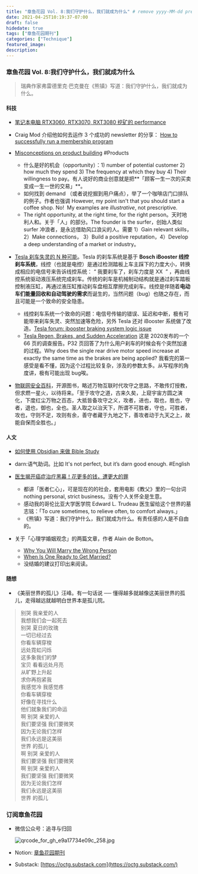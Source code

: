 ```yaml
---
title: "章鱼花园 Vol. 8:我们守护什么，我们就成为什么" # remove yyyy-MM-dd prefix in the filename 
date: 2021-04-25T10:19:37-07:00
draft: false
hidedate: true 
tags: ["章鱼花园期刊"]
categories: ["Technique"]
featured_image:
description:
---
```


### 章鱼花园 Vol. 8:我们守护什么，我们就成为什么

> 瑞典作家弗雷德里克·巴克曼在《熊镇》写道：我们守护什么，我们就成为什么。

#### 科技
- [笔记本电脑 RTX3060, RTX3070, RXT3080 挖矿的 performance](https://medium.com/crypto-blog/mining-eth-on-nvidia-rtx-3060-rtx-3070-and-rtx-3080-laptop-gpus-what-to-expect-7b45b1bd7964)

- Craig Mod 介绍他如何去运作 3 个成功的 newsletter 的分享： [How to successfully run a membership program](https://craigmod.com/essays/successful_memberships/)

- [Misconceptions on product building](https://justinjackson.ca/misconceptions) #Products 
	- 什么是好的机会（opportunity）：1) number of potential customer 2) how much they spend 3) The frequency at which they buy 4) Their willingness to pay。有人说好的商业创意就是把**「顾客一生一次的买卖变成一生一世的交易」**。
	- 如何找到 demand （或者说挖掘到用户痛点），举了一个咖啡店门口排队的例子。作者也强调 However, my point isn't that you should start a coffee shop. No!  My examples are _illustrative_, not prescriptive.
	- The right opportunity, at the right time, for the right person。天时地利人和。关于「人」的部分。The founder is the surfer，创始人类似 surfer 冲浪者，是永远借助风口浪尖的人。需要 1）Gain relevant skills， 2）Make connections， 3）Build a positive reputation，4）Develop a deep understanding of a market or industry。

- [Tesla 刹车失灵的 N 种可能](https://news.cnblogs.com/n/691415/)。Tesla 的刹车系统是基于 **Bosch iBooster 线控刹车系统**，线控（也就是电控）是通过检测踏板上车主踩下的力度大小，转换成相应的电信号来告诉线控系统： “ 我要刹车了，刹车力度是 XX  ” ，再由线控系统驱动液压系统完成刹车。传统的刹车是机械制动结构就是通过刹车踏板控制液压缸，再通过液压缸推动刹车盘相互摩擦完成刹车。线控是伴随着**电动车们能量回收和自动驾驶的需求**而诞生的，当然问题（bug）也随之存在，而且可能是一个致命的安全隐患。
	- 线控刹车系统一个致命的问题：电信号传输的错误、延迟和中断，极有可能带来刹车失灵、突然加速等危险，另外 Tesla 还对 iBooster 系统做了改造。[Tesla forum: ibooster braking system logic issue](https://teslamotorsclub.com/tmc/threads/ibooster-braking-system-logic-issue.226314/)
	- [Tesla Regen, Brakes, and Sudden Acceleration](https://osch.oss-cn-shanghai.aliyuncs.com/blogContentFile/1606073768188.pdf)  这是 2020发布的一个 66 页的调查报告。P32 页回答了为什么用户刹车的时候会有个突然加速的过程。Why does the single rear drive motor speed increase at exactly the same time as the brakes are being applied? 我看完的第一感受是看不懂，因为这个过程比较复杂，涉及的参数太多。从写程序的角度讲，极有可能出现 bug唉。

- [物联网安全百科](https://iot-security.wiki/)，开源图书，略述万物互联时代攻守之思路，不敢传灯授教，但求燃一星火，以待将来。「至于攻守之道，古来久矣，上窥宇宙方圆之演化，下度红尘万物之百态，大抵皆备攻守之义，攻者，进也，取也，胜也，守者，退也，御也，全也。圣人取之以治天下，所谓不可胜者，守也，可胜者，攻也，守则不足，攻则有余，善守者藏于九地之下，善攻者动于九天之上，故能自保而全胜也。」

#### 人文
- [如何使用 Obsidian 来做 Bible Study](https://forum.obsidian.md/t/bible-study-in-obsidian-kit-including-the-bible-in-markdown/12503)

- darn:语气助词。比如 It's not perfect, but it’s darn good enough. #English 

- [医生揭开癌症治疗黑幕！花更多的钱，遭更大的罪](http://www.zhushiyao.com/?p=64079) 
	-  都讲「医者仁心」，可是现在的的社会，套用电影《教父》里的一句台词 nothing personal, strict business。没有个人关怀全是生意。
	-  感动我的哥伦比亚大学医学院 Edward L. Trudeau 医生留给这个世界的墓志铭：「To cure sometimes, to relieve often, to comfort always.」
	-  《熊镇》写道：我们守护什么，我们就成为什么。有责任感的人是不自由的。

- 关于「心理学婚姻观念」的两篇文章，作者 Alain de Botton。
	- [Why You Will Marry the Wrong Person](https://www.nytimes.com/2016/05/29/opinion/sunday/why-you-will-marry-the-wrong-person.html)
	- [When Is One Ready to Get Married?](https://www.theschooloflife.com/thebookoflife/when-is-one-ready-to-get-married/)
	- 没结婚的建议打印出来阅读。

#### 随想
- 《美丽世界的孤儿》汪峰。有一句话说 ── 懂得越多就越像这美丽世界的孤儿，走得越远就越明白世界本是孤儿院。
> 别哭 我亲爱的人  
我想我们会一起死去  
别哭 夏日的玫瑰  
一切已经过去  
你看车辆穿梭  
远处霓虹闪烁  
这多象我们的梦  
宝贝 看看远处月亮  
从旷野上升起  
求你再抱紧我  
我感觉冷 我感觉疼  
你看车辆穿梭  
好像在寻找什么  
他们就象我们的命运  
啊 别哭 亲爱的人  
我们要坚强 我们要微笑  
因为无论我们怎样  
我们永远是这美丽  
世界 的孤儿  
啊 别哭 亲爱的人  
我们要坚强 我们要微笑  
啊 别哭 亲爱的人  
我们要坚强 我们要微笑  
因为无论我们怎样  
我们永远是这美丽  
世界 的孤儿   
  

### 订阅章鱼花园

- 微信公众号：追寻与归回

    ![qrcode_for_gh_e9a17734e09c_258.jpg](/assets/images/2021/qrcode_for_gh_e9a17734e09c_258.jpg)


- Notion: [章鱼花园期刊](https://www.notion.so/9012ebf6c9f94d699484e087752f54e4)
- Substack: [https://octg.substack.com](https://octg.substack.com/)
